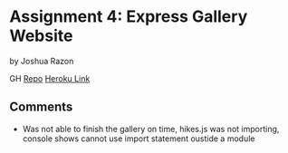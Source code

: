 # Assignment 4: Express Gallery Website
by Joshua Razon

GH [Repo](https://github.com/joshrazon/cpnt262-a4) 
[Heroku Link](https://cpnt262-a4-josh.herokuapp.com/)

## Comments
- Was not able to finish the gallery on time, hikes.js was not importing, console shows cannot use import statement oustide a module